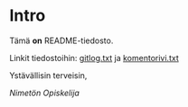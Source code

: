 # Intro

Tämä **on** README-tiedosto.

Linkit tiedostoihin: 
[gitlog.txt](https://github.com/katriryt/ot-harjoitustyo/blob/master/laskarit/viikko1/gitlog.txt) ja 
[komentorivi.txt](https://github.com/katriryt/ot-harjoitustyo/blob/master/laskarit/viikko1/komentorivi.txt)

Ystävällisin terveisin, 

*Nimetön Opiskelija*

